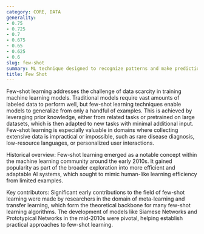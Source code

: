 ```yaml
---
category: CORE, DATA
generality:
- 0.75
- 0.725
- 0.7
- 0.675
- 0.65
- 0.625
- 0.6
slug: few-shot
summary: ML technique designed to recognize patterns and make predictions based on a very limited amount of training data.
title: Few Shot
---
```


Few-shot learning addresses the challenge of data scarcity in training machine learning models. Traditional models require vast amounts of labeled data to perform well, but few-shot learning techniques enable models to generalize from only a handful of examples. This is achieved by leveraging prior knowledge, either from related tasks or pretrained on large datasets, which is then adapted to new tasks with minimal additional input. Few-shot learning is especially valuable in domains where collecting extensive data is impractical or impossible, such as rare disease diagnosis, low-resource languages, or personalized user interactions.

Historical overview: Few-shot learning emerged as a notable concept within the machine learning community around the early 2010s. It gained popularity as part of the broader exploration into more efficient and adaptable AI systems, which sought to mimic human-like learning efficiency from limited examples.

Key contributors: Significant early contributions to the field of few-shot learning were made by researchers in the domain of meta-learning and transfer learning, which form the theoretical backbone for many few-shot learning algorithms. The development of models like Siamese Networks and Prototypical Networks in the mid-2010s were pivotal, helping establish practical approaches to few-shot learning.